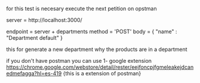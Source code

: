 for this test is necesary execute the next petition on opstman

server = http://localhost:3000/

endpoint = server + departments
method = 'POST'
body = {
    "name" : "Department default"
}

this for generate a new department why the products are in a department

if you don't have postman you can use 
1- google extension https://chrome.google.com/webstore/detail/rester/eejfoncpjfgmeleakejdcanedmefagga?hl=es-419
{this is a extension of postman}

